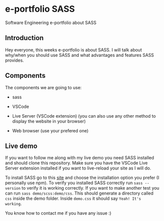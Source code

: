 # e-portfolio SASS

Software Engineering e-portfolio about SASS

## Introduction

Hey everyone, this weeks e-portfolio is about SASS. I will talk about why/when you should use SASS and what advantages and features SASS provides.

## Components

The components we are going to use:

- sass

- VSCode

- Live Server (VSCode extension) (you can also use any other method to display the website in your browser)

- Web browser (use your prefered one)

## Live demo

If you want to follow me along with my live demo you need SASS installed and should clone this repository. Make sure you have the VSCode Live Server extension installed if you want to live-reload your site as I will do.

To install SASS go to this [site](https://sass-lang.com/install) and choose the installation option you prefer (I personally use npm). To verify you installed SASS correctly run `sass --version` to verify it is working correctly. If you want to make another test you can run `sass demo/scss:demo/css`. This should generate a directory called `css` inside the demo folder. Inside `demo.css` it should say `Yeah! It's working`.

You know how to contact me if you have any issue :)
